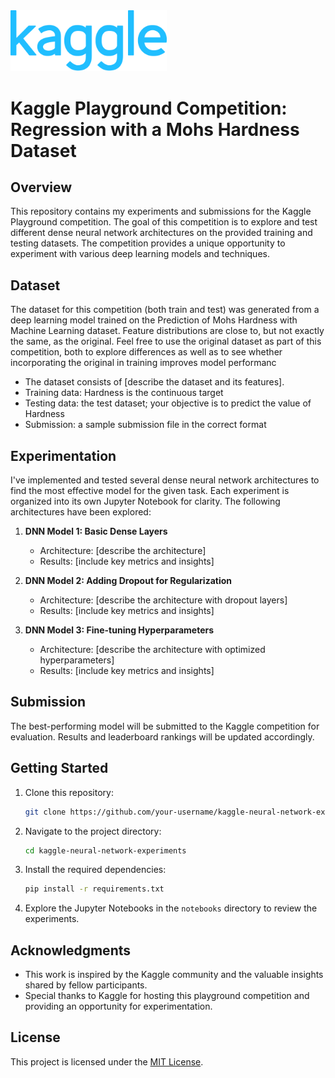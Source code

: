 <img src="site-logo.svg" width=250>

# Kaggle Playground Competition: Regression with a Mohs Hardness Dataset

## Overview

This repository contains my experiments and submissions for the Kaggle Playground competition. The goal of this competition is to explore and test different dense neural network architectures on the provided training and testing datasets. The competition provides a unique opportunity to experiment with various deep learning models and techniques.

## Dataset

The dataset for this competition (both train and test) was generated from a deep learning model trained on the Prediction of Mohs Hardness with Machine Learning dataset. Feature distributions are close to, but not exactly the same, as the original. Feel free to use the original dataset as part of this competition, both to explore differences as well as to see whether incorporating the original in training improves model performanc

- The dataset consists of [describe the dataset and its features].
- Training data: Hardness is the continuous target
- Testing data: the test dataset; your objective is to predict the value of Hardness
- Submission: a sample submission file in the correct format

## Experimentation

I've implemented and tested several dense neural network architectures to find the most effective model for the given task. Each experiment is organized into its own Jupyter Notebook for clarity. The following architectures have been explored:

1. **DNN Model 1: Basic Dense Layers**
    - Architecture: [describe the architecture]
    - Results: [include key metrics and insights]

2. **DNN Model 2: Adding Dropout for Regularization**
    - Architecture: [describe the architecture with dropout layers]
    - Results: [include key metrics and insights]

3. **DNN Model 3: Fine-tuning Hyperparameters**
    - Architecture: [describe the architecture with optimized hyperparameters]
    - Results: [include key metrics and insights]

## Submission

The best-performing model will be submitted to the Kaggle competition for evaluation. Results and leaderboard rankings will be updated accordingly.

## Getting Started

1. Clone this repository:

    ```bash
    git clone https://github.com/your-username/kaggle-neural-network-experiments.git
    ```

2. Navigate to the project directory:

    ```bash
    cd kaggle-neural-network-experiments
    ```

3. Install the required dependencies:

    ```bash
    pip install -r requirements.txt
    ```

4. Explore the Jupyter Notebooks in the `notebooks` directory to review the experiments.

## Acknowledgments

- This work is inspired by the Kaggle community and the valuable insights shared by fellow participants.
- Special thanks to Kaggle for hosting this playground competition and providing an opportunity for experimentation.

## License

This project is licensed under the [MIT License](LICENSE).
